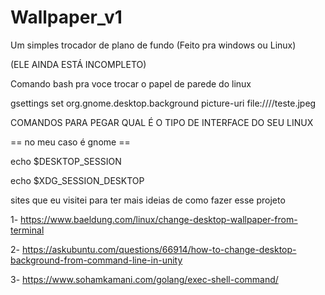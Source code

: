 # Wallpaper_v1
 Um simples trocador de plano de fundo (Feito pra windows ou Linux)

(ELE AINDA ESTÁ INCOMPLETO)

Comando bash pra voce trocar o papel de parede do linux

gsettings set org.gnome.desktop.background picture-uri file:////teste.jpeg



COMANDOS PARA PEGAR QUAL É O TIPO DE INTERFACE DO SEU LINUX

== no meu caso é gnome ==

echo $DESKTOP_SESSION

echo $XDG_SESSION_DESKTOP


sites que eu visitei para ter mais ideias de como fazer esse projeto

1- https://www.baeldung.com/linux/change-desktop-wallpaper-from-terminal

2- https://askubuntu.com/questions/66914/how-to-change-desktop-background-from-command-line-in-unity

3- https://www.sohamkamani.com/golang/exec-shell-command/
